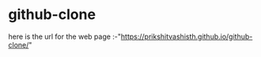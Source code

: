 # github-clone  

 here is the url for the web page :-"https://prikshitvashisth.github.io/github-clone/" 
